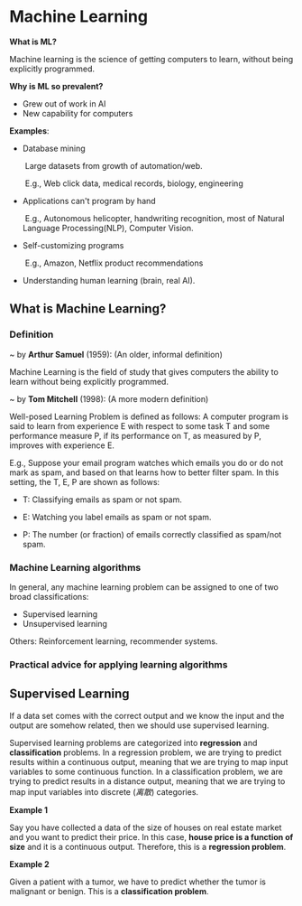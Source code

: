 # Machine Learning

**What is ML?**

Machine learning is the science of getting computers to learn, without being explicitly programmed.

**Why is ML so prevalent?**

- Grew out of work in AI
- New capability for computers

**Examples**: 

- Database mining

  ​	Large datasets from growth of automation/web.

  ​	E.g., Web click data, medical records, biology, engineering

- Applications can't program by hand

  ​	E.g., Autonomous helicopter, handwriting recognition, most of Natural Language Processing(NLP), Computer Vision.

- Self-customizing programs

  ​	E.g., Amazon, Netflix product recommendations

- Understanding human learning (brain, real AI).



## What is Machine Learning?

### Definition

~ by **Arthur Samuel** (1959):  (An older, informal definition)

Machine Learning is the field of study that gives computers the ability to learn without being explicitly programmed. 

~ by **Tom Mitchell** (1998): (A more modern definition)

Well-posed Learning Problem is defined as follows: A computer program is said to learn from experience E with respect to some task T and some performance measure P, if its performance on T, as measured by P, improves with experience E.

E.g., Suppose your email program watches which emails you do or do not mark as spam, and based on that learns how to better filter spam. In this setting, the T, E, P are shown as follows:

- T: Classifying emails as spam or not spam.

- E: Watching you label emails as spam or not spam.

- P: The number (or fraction) of emails correctly classified as spam/not spam.

### Machine Learning algorithms

In general, any machine learning problem can be assigned to one of two broad classifications:

- Supervised learning
- Unsupervised learning

Others: Reinforcement learning, recommender systems.

### Practical advice for applying learning algorithms



## Supervised Learning

If a data set comes with the correct output and we know the input and the output are somehow related, then we should use supervised learning.

Supervised learning problems are categorized into **regression** and **classification** problems. In a regression problem, we are trying to predict results within a continuous output, meaning that we are trying to map input variables to some continuous function. In a classification problem, we are trying to predict results in a distance output, meaning that we are trying to map input variables into discrete (*离散*) categories.

**Example 1**

Say you have collected a data of the size of houses  on real estate market and you want to predict their price. In this case, **house price is a function of size** and it is a continuous output. Therefore, this is a **regression problem**.

**Example 2**

Given a patient with a tumor, we have to predict whether the tumor is malignant or benign. This is a **classification problem**.







